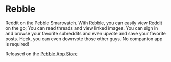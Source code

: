 Rebble
======

Reddit on the Pebble Smartwatch. With Rebble, you can easily view Reddit on the go; You can read threads and view linked images. You can sign in and browse your favorite subreddits and even upvote and save your favorite posts. Heck, you can even downvote those other guys. No companion app is required!

Released on the [Pebble App Store](http://pblweb.com/appstore/5300e4029810e0a8940000e8/)
